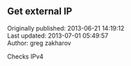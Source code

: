 ## Get external IP  
Originally published: 2013-06-21 14:19:12  
Last updated: 2013-07-01 05:49:57  
Author: greg zakharov  
  
Checks IPv4